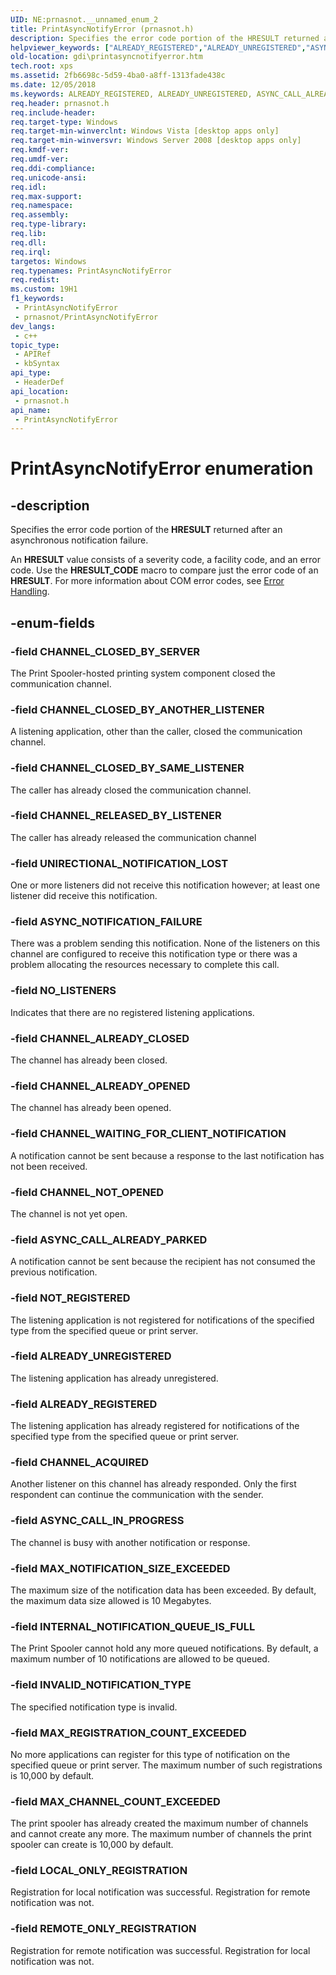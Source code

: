 ```yaml
---
UID: NE:prnasnot.__unnamed_enum_2
title: PrintAsyncNotifyError (prnasnot.h)
description: Specifies the error code portion of the HRESULT returned after an asynchronous notification failure.
helpviewer_keywords: ["ALREADY_REGISTERED","ALREADY_UNREGISTERED","ASYNC_CALL_ALREADY_PARKED","ASYNC_CALL_IN_PROGRESS","ASYNC_NOTIFICATION_FAILURE","CHANNEL_ACQUIRED","CHANNEL_ALREADY_CLOSED","CHANNEL_ALREADY_OPENED","CHANNEL_CLOSED_BY_ANOTHER_LISTENER","CHANNEL_CLOSED_BY_SAME_LISTENER","CHANNEL_CLOSED_BY_SERVER","CHANNEL_NOT_OPENED","CHANNEL_RELEASED_BY_LISTENER","CHANNEL_WAITING_FOR_CLIENT_NOTIFICATION","INTERNAL_NOTIFICATION_QUEUE_IS_FULL","INVALID_NOTIFICATION_TYPE","LOCAL_ONLY_REGISTRATION","MAX_CHANNEL_COUNT_EXCEEDED","MAX_NOTIFICATION_SIZE_EXCEEDED","MAX_REGISTRATION_COUNT_EXCEEDED","NOT_REGISTERED","NO_LISTENERS","PrintAsyncNotifyError","PrintAsyncNotifyError enumeration [Windows GDI]","REMOTE_ONLY_REGISTRATION","UNIRECTIONAL_NOTIFICATION_LOST","_win32_PrintAsyncNotifyError","gdi.printasyncnotifyerror","prnasnot/ALREADY_REGISTERED","prnasnot/ALREADY_UNREGISTERED","prnasnot/ASYNC_CALL_ALREADY_PARKED","prnasnot/ASYNC_CALL_IN_PROGRESS","prnasnot/ASYNC_NOTIFICATION_FAILURE","prnasnot/CHANNEL_ACQUIRED","prnasnot/CHANNEL_ALREADY_CLOSED","prnasnot/CHANNEL_ALREADY_OPENED","prnasnot/CHANNEL_CLOSED_BY_ANOTHER_LISTENER","prnasnot/CHANNEL_CLOSED_BY_SAME_LISTENER","prnasnot/CHANNEL_CLOSED_BY_SERVER","prnasnot/CHANNEL_NOT_OPENED","prnasnot/CHANNEL_RELEASED_BY_LISTENER","prnasnot/CHANNEL_WAITING_FOR_CLIENT_NOTIFICATION","prnasnot/INTERNAL_NOTIFICATION_QUEUE_IS_FULL","prnasnot/INVALID_NOTIFICATION_TYPE","prnasnot/LOCAL_ONLY_REGISTRATION","prnasnot/MAX_CHANNEL_COUNT_EXCEEDED","prnasnot/MAX_NOTIFICATION_SIZE_EXCEEDED","prnasnot/MAX_REGISTRATION_COUNT_EXCEEDED","prnasnot/NOT_REGISTERED","prnasnot/NO_LISTENERS","prnasnot/PrintAsyncNotifyError","prnasnot/REMOTE_ONLY_REGISTRATION","prnasnot/UNIRECTIONAL_NOTIFICATION_LOST"]
old-location: gdi\printasyncnotifyerror.htm
tech.root: xps
ms.assetid: 2fb6698c-5d59-4ba0-a8ff-1313fade438c
ms.date: 12/05/2018
ms.keywords: ALREADY_REGISTERED, ALREADY_UNREGISTERED, ASYNC_CALL_ALREADY_PARKED, ASYNC_CALL_IN_PROGRESS, ASYNC_NOTIFICATION_FAILURE, CHANNEL_ACQUIRED, CHANNEL_ALREADY_CLOSED, CHANNEL_ALREADY_OPENED, CHANNEL_CLOSED_BY_ANOTHER_LISTENER, CHANNEL_CLOSED_BY_SAME_LISTENER, CHANNEL_CLOSED_BY_SERVER, CHANNEL_NOT_OPENED, CHANNEL_RELEASED_BY_LISTENER, CHANNEL_WAITING_FOR_CLIENT_NOTIFICATION, INTERNAL_NOTIFICATION_QUEUE_IS_FULL, INVALID_NOTIFICATION_TYPE, LOCAL_ONLY_REGISTRATION, MAX_CHANNEL_COUNT_EXCEEDED, MAX_NOTIFICATION_SIZE_EXCEEDED, MAX_REGISTRATION_COUNT_EXCEEDED, NOT_REGISTERED, NO_LISTENERS, PrintAsyncNotifyError, PrintAsyncNotifyError enumeration [Windows GDI], REMOTE_ONLY_REGISTRATION, UNIRECTIONAL_NOTIFICATION_LOST, _win32_PrintAsyncNotifyError, gdi.printasyncnotifyerror, prnasnot/ALREADY_REGISTERED, prnasnot/ALREADY_UNREGISTERED, prnasnot/ASYNC_CALL_ALREADY_PARKED, prnasnot/ASYNC_CALL_IN_PROGRESS, prnasnot/ASYNC_NOTIFICATION_FAILURE, prnasnot/CHANNEL_ACQUIRED, prnasnot/CHANNEL_ALREADY_CLOSED, prnasnot/CHANNEL_ALREADY_OPENED, prnasnot/CHANNEL_CLOSED_BY_ANOTHER_LISTENER, prnasnot/CHANNEL_CLOSED_BY_SAME_LISTENER, prnasnot/CHANNEL_CLOSED_BY_SERVER, prnasnot/CHANNEL_NOT_OPENED, prnasnot/CHANNEL_RELEASED_BY_LISTENER, prnasnot/CHANNEL_WAITING_FOR_CLIENT_NOTIFICATION, prnasnot/INTERNAL_NOTIFICATION_QUEUE_IS_FULL, prnasnot/INVALID_NOTIFICATION_TYPE, prnasnot/LOCAL_ONLY_REGISTRATION, prnasnot/MAX_CHANNEL_COUNT_EXCEEDED, prnasnot/MAX_NOTIFICATION_SIZE_EXCEEDED, prnasnot/MAX_REGISTRATION_COUNT_EXCEEDED, prnasnot/NOT_REGISTERED, prnasnot/NO_LISTENERS, prnasnot/PrintAsyncNotifyError, prnasnot/REMOTE_ONLY_REGISTRATION, prnasnot/UNIRECTIONAL_NOTIFICATION_LOST
req.header: prnasnot.h
req.include-header: 
req.target-type: Windows
req.target-min-winverclnt: Windows Vista [desktop apps only]
req.target-min-winversvr: Windows Server 2008 [desktop apps only]
req.kmdf-ver: 
req.umdf-ver: 
req.ddi-compliance: 
req.unicode-ansi: 
req.idl: 
req.max-support: 
req.namespace: 
req.assembly: 
req.type-library: 
req.lib: 
req.dll: 
req.irql: 
targetos: Windows
req.typenames: PrintAsyncNotifyError
req.redist: 
ms.custom: 19H1
f1_keywords:
 - PrintAsyncNotifyError
 - prnasnot/PrintAsyncNotifyError
dev_langs:
 - c++
topic_type:
 - APIRef
 - kbSyntax
api_type:
 - HeaderDef
api_location:
 - prnasnot.h
api_name:
 - PrintAsyncNotifyError
---
```


# PrintAsyncNotifyError enumeration


## -description

Specifies the error code portion of the <b>HRESULT</b> returned after an asynchronous notification failure.

An <b>HRESULT</b> value consists of a severity code, a facility code, and an error code. Use the <b>HRESULT_CODE</b> macro to compare just the error code of an <b>HRESULT</b>. For more information about COM error codes, see 
    <a href="https://docs.microsoft.com/windows/desktop/SetupApi/error-handling">Error Handling</a>.

## -enum-fields

### -field CHANNEL_CLOSED_BY_SERVER

The Print Spooler-hosted printing system component closed the communication channel.

### -field CHANNEL_CLOSED_BY_ANOTHER_LISTENER

A listening application, other than the caller, closed the communication channel.

### -field CHANNEL_CLOSED_BY_SAME_LISTENER

The caller has already closed the communication channel.

### -field CHANNEL_RELEASED_BY_LISTENER

The caller has already released the communication channel

### -field UNIRECTIONAL_NOTIFICATION_LOST

One or more listeners did not receive this notification however; at least one listener did receive this notification.

### -field ASYNC_NOTIFICATION_FAILURE

There was a problem sending this notification. None of the listeners on this channel are configured to receive this notification type or there was a problem allocating the resources necessary to complete this call.

### -field NO_LISTENERS

Indicates that there are no registered listening applications.

### -field CHANNEL_ALREADY_CLOSED

The channel has already been closed.

### -field CHANNEL_ALREADY_OPENED

The channel has already been opened.

### -field CHANNEL_WAITING_FOR_CLIENT_NOTIFICATION

A notification cannot be sent because a response to the last notification has not been received.

### -field CHANNEL_NOT_OPENED

The channel is not yet open.

### -field ASYNC_CALL_ALREADY_PARKED

A notification cannot be sent because the recipient has not consumed the previous notification.

### -field NOT_REGISTERED

The listening application is not registered for notifications of the specified type from the specified queue or print server.

### -field ALREADY_UNREGISTERED

The listening application has already unregistered.

### -field ALREADY_REGISTERED

The listening application has already registered for notifications of the specified type from the specified queue or print server.

### -field CHANNEL_ACQUIRED

Another listener on this channel has already responded. Only the first respondent can continue the communication with the sender.

### -field ASYNC_CALL_IN_PROGRESS

The channel is busy with another notification or response.

### -field MAX_NOTIFICATION_SIZE_EXCEEDED

The maximum size of the notification data has been exceeded. By default, the maximum data size allowed is 10 Megabytes.

### -field INTERNAL_NOTIFICATION_QUEUE_IS_FULL

The Print Spooler cannot hold any more queued notifications. By default, a maximum number of 10 notifications are allowed to be queued.

### -field INVALID_NOTIFICATION_TYPE

The specified notification type is invalid.

### -field MAX_REGISTRATION_COUNT_EXCEEDED

No more applications can register for this type of notification on the specified queue or print server. The maximum number of such registrations is 10,000 by default.

### -field MAX_CHANNEL_COUNT_EXCEEDED

The print spooler has already created the maximum number of channels and cannot create any more. The maximum number of channels the print spooler can create is 10,000 by default.

### -field LOCAL_ONLY_REGISTRATION

Registration for local notification was successful. Registration for remote notification was not.

### -field REMOTE_ONLY_REGISTRATION

Registration for remote notification was successful. Registration for local notification was not.

